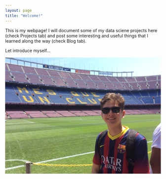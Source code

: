 ```yaml
---
layout: page
title: "Welcome!"
---
```


This is my webpage! I will document some of my data sciene projects here (check Projects tab) and post some interesting and useful things that I learned along the way (check Blog tab).

Let introduce myself...

![Alt Text](/assets/img/IMG_5073.JPG)
